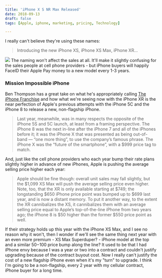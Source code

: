 ```yaml
---
title: 'iPhone X S NR Max Released'
date: 2018-09-13
draft: false
tags: [Apple, iphone, marketing, pricing, Technology]

---
```


I really can't believe they're using these names:

> Introducing the new iPhone XS, iPhone XS Max, iPhone XR...

![](https://chrisenns.com/wp-content/uploads/2018/09/iphone-xr.jpg) The naming won't affect the sales at all. It'll make it slightly confusing for the sales people at cell phone providers - but iPhone buyers will happily FaceID their Apple Pay money to a new model every 1-3 years.

### Mission Impossible iPhone

Ben Thompson has a great take on what he's appropriately calling [The iPhone Franchise](https://stratechery.com/2018/the-iphone-franchise/) and how what we're seeing now with the iPhone XR is the near perfection of Apple's previous attempts with the iPhone 5C and the iPhone 8 to release a new, non-flagship iPhone.

> Last year, meanwhile, was in many respects the opposite of the iPhone 5S and 5C launch, at least from a framing perspective. The iPhone 8 was the next in-line after the iPhone 7 and all of the iPhones before it; it was the iPhone X that was presented as being out-of-band — “one more thing”, to use the company’s famous phrase. The iPhone X was the “future of the smartphone”, with a $999 price tag to match.

And, just like the cell phone providers who each year bump their rate plans slightly higher in advance of new iPhones, Apple is pushing the average selling price higher each year:

> Apple should be fine though: overall unit sales may fall slightly, but the $1,099 XS Max will push the average selling price even higher. Note, too, that the XR is only available starting at $749; the longstanding $650 iPhone price point was bumped up to $699 last year, and is now a distant memory. To put it another way, to the extent the XR cannibalizes the XS, it cannibalizes them with an average selling price equal to Apple’s top-of-the-line iPhone from two years ago; the iPhone 8 is $50 higher than the former $550 price point as well.

If their strategy holds up this year with the iPhone XS Max, and I see no reason why it won't, then I wonder if we'll see the same thing next year with an even more premium - XS Max Superduper? - iPhone model at the top and a similar $50-$100 price bump along the line? It used to be that I had iPhone envy because I was a year or two into a contract and couldn't justify upgrading because of the contract buyout cost. Now I really can't justify the cost of a new flagship iPhone even when it's my "turn" to upgrade. I think I'm going to be a non-flagship, every 2 year with my cellular contract, iPhone buyer for a long time.